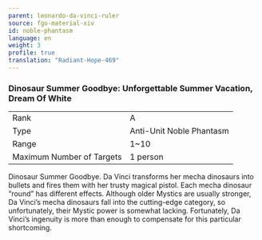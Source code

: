 ```yaml
---
parent: leonardo-da-vinci-ruler
source: fgo-material-xiv
id: noble-phantasm
language: en
weight: 3
profile: true
translation: "Radiant-Hope-469"
---
```


### Dinosaur Summer Goodbye: Unforgettable Summer Vacation, Dream Of White

<table>
  <tr><td>Rank</td><td>A</td></tr>
  <tr><td>Type</td><td>Anti-Unit Noble Phantasm</td></tr>
  <tr><td>Range</td><td>1~10</td></tr>
  <tr><td>Maximum Number of Targets</td><td>1 person</td></tr>
</table>

Dinosaur Summer Goodbye.
Da Vinci transforms her mecha dinosaurs into bullets and fires them with her trusty magical pistol. Each mecha dinosaur “round” has different effects. Although older Mystics are usually stronger, Da Vinci’s mecha dinosaurs fall into the cutting-edge category, so unfortunately, their Mystic power is somewhat lacking. Fortunately, Da Vinci’s ingenuity is more than enough to compensate for this particular shortcoming.
